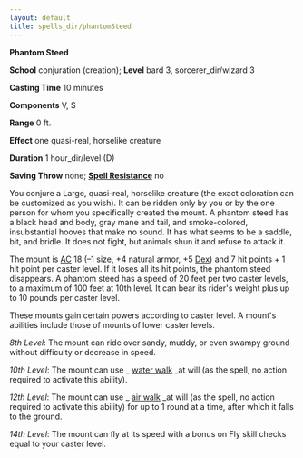 ```yaml
---
layout: default
title: spells_dir/phantomSteed
---
```

 **Phantom Steed**

**School** conjuration (creation); **Level** bard 3, sorcerer_dir/wizard 3

**Casting Time** 10 minutes

**Components** V, S

**Range** 0 ft.

**Effect** one quasi-real, horselike creature

**Duration** 1 hour_dir/level (D)

**Saving Throw** none; **[Spell Resistance](../../glossary#_spell-resistance)** no

You conjure a Large, quasi-real, horselike creature (the exact coloration can be customized as you wish). It can be ridden only by you or by the one person for whom you specifically created the mount. A phantom steed has a black head and body, gray mane and tail, and smoke-colored, insubstantial hooves that make no sound. It has what seems to be a saddle, bit, and bridle. It does not fight, but animals shun it and refuse to attack it.

The mount is [AC](../../combat#_armor-class) 18 (–1 size, +4 natural armor, +5 [Dex](../../gettingStarted#_dexterity)) and 7 hit points + 1 hit point per caster level. If it loses all its hit points, the phantom steed disappears. A phantom steed has a speed of 20 feet per two caster levels, to a maximum of 100 feet at 10th level. It can bear its rider's weight plus up to 10 pounds per caster level.

These mounts gain certain powers according to caster level. A mount's abilities include those of mounts of lower caster levels.

_8th Level_: The mount can ride over sandy, muddy, or even swampy ground without difficulty or decrease in speed.

_10th Level_: The mount can use _ [water walk](../waterWalk#_water-walk) _at will (as the spell, no action required to activate this ability).

_12th Level_: The mount can use _ [air walk](../airWalk#_air-walk) _at will (as the spell, no action required to activate this ability) for up to 1 round at a time, after which it falls to the ground.

_14th Level_: The mount can fly at its speed with a bonus on Fly skill checks equal to your caster level.

